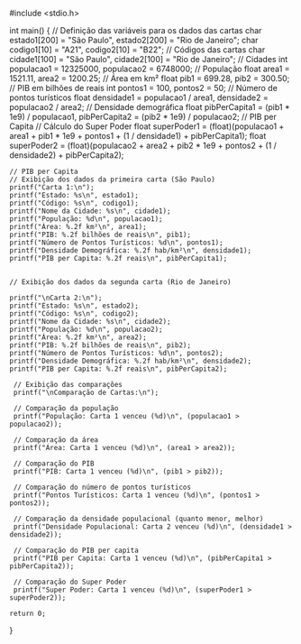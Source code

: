 #include <stdio.h>

int main() {
    // Definição das variáveis para os dados das cartas
    char estado1[200] = "São Paulo", estado2[200] = "Rio de Janeiro";
    char codigo1[10] = "A21", codigo2[10] = "B22";  // Códigos das cartas
    char cidade1[100] = "São Paulo", cidade2[100] = "Rio de Janeiro";  // Cidades
    int populacao1 = 12325000, populacao2 = 6748000;  // População
    float area1 = 1521.11, area2 = 1200.25;  // Área em km²
    float pib1 = 699.28, pib2 = 300.50;  // PIB em bilhões de reais
    int pontos1 = 100, pontos2 = 50;  // Número de pontos turísticos
    float densidade1 = populacao1 / area1, densidade2 = populacao2 / area2;  // Densidade demográfica
    float pibPerCapita1 = (pib1 * 1e9) / populacao1, pibPerCapita2 = (pib2 * 1e9) / populacao2;  // PIB per Capita
    // Cálculo do Super Poder
    float superPoder1 = (float)(populacao1 + area1 + pib1 * 1e9 + pontos1 + (1 / densidade1) + pibPerCapita1);
    float superPoder2 = (float)(populacao2 + area2 + pib2 * 1e9 + pontos2 + (1 / densidade2) + pibPerCapita2);
    
    // PIB per Capita
    // Exibição dos dados da primeira carta (São Paulo)
    printf("Carta 1:\n");
    printf("Estado: %s\n", estado1);
    printf("Código: %s\n", codigo1);
    printf("Nome da Cidade: %s\n", cidade1);
    printf("População: %d\n", populacao1);
    printf("Área: %.2f km²\n", area1);
    printf("PIB: %.2f bilhões de reais\n", pib1);
    printf("Número de Pontos Turísticos: %d\n", pontos1);
    printf("Densidade Demográfica: %.2f hab/km²\n", densidade1);
    printf("PIB per Capita: %.2f reais\n", pibPerCapita1);
    

    // Exibição dos dados da segunda carta (Rio de Janeiro)

    printf("\nCarta 2:\n");
    printf("Estado: %s\n", estado2);
    printf("Código: %s\n", codigo2);
    printf("Nome da Cidade: %s\n", cidade2);
    printf("População: %d\n", populacao2);
    printf("Área: %.2f km²\n", area2);
    printf("PIB: %.2f bilhões de reais\n", pib2);
    printf("Número de Pontos Turísticos: %d\n", pontos2);
    printf("Densidade Demográfica: %.2f hab/km²\n", densidade2);
    printf("PIB per Capita: %.2f reais\n", pibPerCapita2);

     // Exibição das comparações
     printf("\nComparação de Cartas:\n");

     // Comparação da população
     printf("População: Carta 1 venceu (%d)\n", (populacao1 > populacao2));
 
     // Comparação da área
     printf("Área: Carta 1 venceu (%d)\n", (area1 > area2));
 
     // Comparação do PIB
     printf("PIB: Carta 1 venceu (%d)\n", (pib1 > pib2));
 
     // Comparação do número de pontos turísticos
     printf("Pontos Turísticos: Carta 1 venceu (%d)\n", (pontos1 > pontos2));
 
     // Comparação da densidade populacional (quanto menor, melhor)
     printf("Densidade Populacional: Carta 2 venceu (%d)\n", (densidade1 > densidade2));
 
     // Comparação do PIB per capita
     printf("PIB per Capita: Carta 1 venceu (%d)\n", (pibPerCapita1 > pibPerCapita2));
 
     // Comparação do Super Poder
     printf("Super Poder: Carta 1 venceu (%d)\n", (superPoder1 > superPoder2));

    return 0;
}
